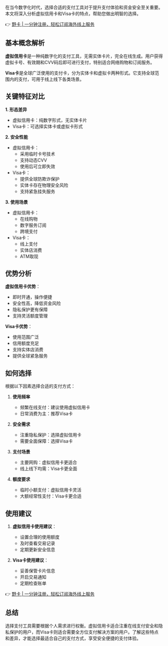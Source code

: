 在当今数字化时代，选择合适的支付工具对于提升支付体验和资金安全至关重要。本文将深入分析虚拟信用卡和Visa卡的特点，帮助您做出明智的选择。

👉 [野卡 | 一分钟注册，轻松订阅海外线上服务](https://bit.ly/bewildcard)

## 基本概念解析

**虚拟信用卡**是一种纯数字化的支付工具，无需实体卡片，完全在线生成。用户获得虚拟卡号、有效期和CVV码后即可进行支付，特别适合网络购物和订阅服务。

**Visa卡**是全球广泛使用的支付卡，分为实体卡和虚拟卡两种形式。它支持全球范围内的支付，可用于线上线下各类场景。

## 关键特征对比

**1. 形态差异**
- 虚拟信用卡：纯数字形式，无实体卡片
- Visa卡：可选择实体卡或虚拟卡形式

**2. 安全性能**
- 虚拟信用卡：
  - 采用临时卡号技术
  - 支持动态CVV
  - 使用后可立即失效
- Visa卡：
  - 提供全球防欺诈保护
  - 实体卡存在物理安全风险
  - 支持紧急挂失服务

**3. 使用场景**
- 虚拟信用卡：
  - 在线购物
  - 数字服务订阅
  - 跨境支付
- Visa卡：
  - 线上支付
  - 实体店消费
  - ATM取现

## 优势分析

**虚拟信用卡优势**：
- 即时开通，操作便捷
- 安全性高，降低资金风险
- 隐私保护更有保障
- 支持灵活额度管理

**Visa卡优势**：
- 使用范围广泛
- 信用额度充足
- 支持实体店消费
- 提供全球紧急服务

## 如何选择

根据以下因素选择合适的支付方式：

1. **使用频率**
   - 频繁在线支付：建议使用虚拟信用卡
   - 日常消费为主：推荐Visa卡

2. **安全需求**
   - 注重隐私保护：选择虚拟信用卡
   - 需要全面保障：选择Visa卡

3. **支付场景**
   - 主要网购：虚拟信用卡更适合
   - 线上线下均需：Visa卡更全面

4. **额度要求**
   - 临时小额支付：虚拟信用卡灵活
   - 大额经常性支付：Visa卡更合适

## 使用建议

1. **虚拟信用卡使用建议**：
   - 设置合理的使用额度
   - 及时查看交易记录
   - 定期更新安全信息

2. **Visa卡使用建议**：
   - 妥善保管卡片信息
   - 开启交易通知
   - 定期检查账单

👉 [野卡 | 一分钟注册，轻松订阅海外线上服务](https://bit.ly/bewildcard)

## 总结

选择支付工具需要根据个人需求进行权衡。虚拟信用卡适合注重在线支付安全和隐私保护的用户，而Visa卡则适合需要全方位支付解决方案的用户。了解这些特点和差异，才能选择最适合自己的支付方式，享受安全便捷的支付体验。